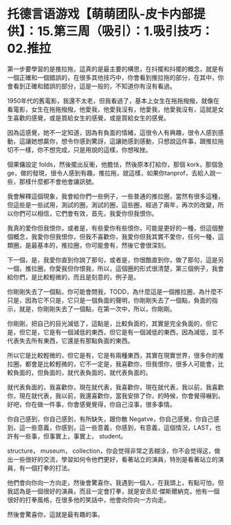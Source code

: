 # 托德言语游戏【萌萌团队-皮卡内部提供】：15.第三周（吸引）：1.吸引技巧：02.推拉

第一步要學習的是推拉拖，這真的是最主要的構思，在抖擺和抖擺的概念，就是有一個正確和一個錯誤的，在很多其他技巧中，你會看到推拉拖的部分，在其中，你會看到正確和錯誤的部分，這是一般的，不知道你有沒有看過。

1950年代的舊電影，我還不太老，但我看過了，基本上女生在拖拖撥撥，就像在看電影，女生在拖拖撥撥，他愛我，他愛我沒有，他愛我，他愛我沒有，這就是女生喜歡的感覺，或是買給女生的感覺，或是買給女生的感覺。

因為這感覺，她不一定知道，因為有負面的情緒，這很令人有興趣，很令人感到感動，這讓她想贏你，想令你感到驚訝，這讓她感到感動，只想說這件事，跟推拉拖切不一樣，你不想完成，只是用說的這樣，你想唉挫。

個果傭設定 folds，然後擺出反衝，他膽怯，然後原本打給你，那個 kork，那個急ge，做的發現，很令人感到有趣，推拉拖，就這樣，如果你tanprof，去給人說一些，那樣什麼都不會他會讓訊號。

我會解釋這個現象，我會給你們一些例子，一些普通的推拉圈，當然有很多這種，但這些是一些試用，測試的圈，測試的圈，這些圈，經過了兩年，再次的改變，所以你們可以相信，它們會有效，首先，我愛你但我恨你。

我真的愛你但我恨你，或者是，有些愛你有些恨你，可能是更好的一種，但這個整個概念，我愛你但我恨你，但我不喜歡你，我愛你但我其實不愛你，任何一種，這類圈，是最基本的，推拉圈，你可能會有，然後它會很深刻。

下一個，是，我愛你直到你說了那句，或者是，你很酷直到你，做了那句，這是另一個，推拉圈，你愛我但你恨我，所以，這個圈的形式很清楚，第三個例子，我會給你們，是比較輕微的，而且是刻意的，例子是。

你剛剛失去了一個點，你可能會問我，TODD，為什麼這是一個推拉圈，為什麼不只是，因為它不只是，它只是一個負面的聲明，你剛剛失去了一個點，負面的指示，就是，你剛剛失去了一個點，在第一次中，所以，你剛剛。

你剛剛，把自己的目光減低了，這點是，比較負面的，其實是完全負面的，但它是，但它是，它是有一個減低的東西，但它是有一個減低的東西，因為減低，並不代表失去所有東西，它還是有那點負面的東西。

所以它是比較輕微的，但它是有，它是有兩種東西，其實在現實世界，很多你的推拉圈，都會是比較輕微的，它不一定是，我喜歡你，但我恨你，很多人可能會，比較負面的，但負面的，就代表負面的，就代表負面的。

就代表負面的，我喜歡你，現在就代表，我喜歡你，現在就代表，我以前，我喜歡你，現在就代表，我以前，我還喜歡你，當我安排了你，的時候，你會覺得嚇到，好吧，你在做一件事，你會感覺覺得，你自己沒事，很多事情。

你自己感到，你自己感到，有所缺失，跟你散 Negatve，你自己感覺，你自己感到，這一些意義，你感到，這一些意義，你感到，有意義，這個情況，LAST，也許有一些事，但事實上，事實上， student。

 structure， museum， collection，你会觉得非常之丢糊涂，你不会觉得这，做出一些很好的交流，學習如何令他們更好，看著站立的演員，特別是看著站立的演員，有一個打拳的打法。

他們會向你向一方向走，然後會驚喜你，我遇到一個人，在我頭上，有點可怕，但我認為是一個很好的演員，而且一定會打拳，就是安丞尼·傑斯爾納克，他有一個很好的打拳風格，在很多他的笑話中，他會向你向一方向走。

然後會驚喜你，這就是最有趣的事。